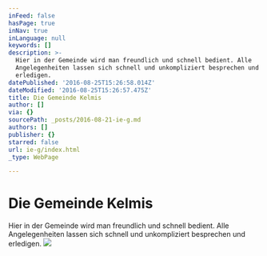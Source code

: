 ```yaml
---
inFeed: false
hasPage: true
inNav: true
inLanguage: null
keywords: []
description: >-
  Hier in der Gemeinde wird man freundlich und schnell bedient. Alle
  Angelegenheiten lassen sich schnell und unkompliziert besprechen und
  erledigen.
datePublished: '2016-08-25T15:26:58.014Z'
dateModified: '2016-08-25T15:26:57.475Z'
title: Die Gemeinde Kelmis
author: []
via: {}
sourcePath: _posts/2016-08-21-ie-g.md
authors: []
publisher: {}
starred: false
url: ie-g/index.html
_type: WebPage

---
```

# Die Gemeinde Kelmis

Hier in der Gemeinde wird man freundlich und schnell bedient. Alle Angelegenheiten lassen sich schnell und unkompliziert besprechen und erledigen.
![](https://the-grid-user-content.s3-us-west-2.amazonaws.com/518e1136-0b46-4182-af8f-6fbc829a124a.jpg)